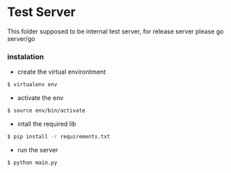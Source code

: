 
# Test Server

This folder supposed to be internal test server, for release server please go server/go

### instalation
- create the virtual environtment
```sh
$ virtualenv env
```
- activate the env
```sh
$ source env/bin/activate
```
- intall the required lib
```sh
$ pip install -r requirements.txt
```
- run the server 
```sh
$ python main.py
```
